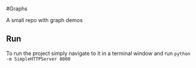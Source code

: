 #Graphs

A small repo with graph demos

## Run  
To run the project simply navigate to it in a terminal window and run `python -m SimpleHTTPServer 8000`